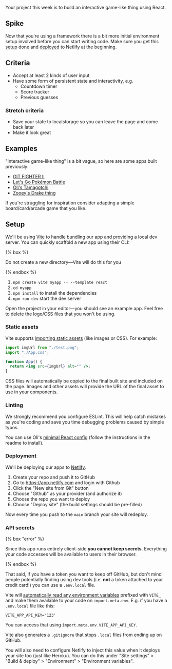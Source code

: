 Your project this week is to build an interactive game-like thing using React.

## Spike

Now that you're using a framework there is a bit more initial environment setup involved before you can start writing code. Make sure you get this [setup](#setup) done and [deployed](#deployment) to Netlify at the beginning.

## Criteria

- Accept at least 2 kinds of user input
- Have some form of persistent state and interactivity, e.g.
  - Countdown timer
  - Score tracker
  - Previous guesses

### Stretch criteria

- Save your state to localstorage so you can leave the page and come back later
- Make it look great

## Examples

"Interactive game-like thing" is a bit vague, so here are some apps built previously:

- [GIT FIGHTER II](https://camko.netlify.app/)
- [Let's Go Pokémon Battle](https://lets-go-pokemon-battle.netlify.app/)
- [Oli's Tamagotchi](https://tamagotchi.netlify.com)
- [Zooey's Drake thing](https://fuckin-yolo.netlify.com/)

If you're struggling for inspiration consider adapting a simple board/card/arcade game that you like.

## Setup

We'll be using [Vite](https://vitejs.dev/) to handle bundling our app and providing a local dev server. You can quickly scaffold a new app using their CLI:

{% box %}

Do not create a new directory—Vite will do this for you

{% endbox %}

1. `npm create vite myapp -- --template react`
1. `cd myapp`
1. `npm install` to install the dependencies
1. `npm run dev` start the dev server

Open the project in your editor—you should see an example app. Feel free to delete the logo/CSS files that you won't be using.

### Static assets

Vite supports [importing static assets](https://vitejs.dev/guide/assets.html) (like images or CSS). For example:

```jsx
import imgUrl from "./test.png";
import "./App.css";

function App() {
  return <img src={imgUrl} alt="" />;
}
```

CSS files will automatically be copied to the final built site and included on the page. Images and other assets will provide the URL of the final asset to use in your components.

### Linting

We strongly recommend you configure ESLint. This will help catch mistakes as you're coding and save you time debugging problems caused by simple typos.

You can use Oli's [minimal React config](https://github.com/oliverjam/eslint-config-react-minimal/) (follow the instructions in the readme to install).

### Deployment

We'll be deploying our apps to [Netlify](https://netlify.com).

1. Create your repo and push it to GitHub
1. Go to https://app.netlify.com and login with Github
1. Click the "New site from Git" button
1. Choose "Github" as your provider (and authorize it)
1. Choose the repo you want to deploy
1. Choose "Deploy site" (the build settings should be pre-filled)

Now every time you push to the `main` branch your site will redeploy.

### API secrets

{% box "error" %}

Since this app runs entirely client-side **you cannot keep secrets**. Everything your code accesses will be available to users in their browser.

{% endbox %}

That said, if you have a token you want to keep off GitHub, but don't mind people potentially finding using dev tools (i.e. **not** a token attached to your credit card!) you can use a `.env.local` file.

Vite will [automatically read any environment variables](https://vitejs.dev/guide/env-and-mode.html#env-files) prefixed with `VITE_` and make them available to your code on `import.meta.env`. E.g. if you have a `.env.local` file like this:

```
VITE_APP_API_KEY='123'
```

You can access that using `import.meta.env.VITE_APP_API_KEY`.

Vite also generates a `.gitignore` that stops `.local` files from ending up on GitHub.

You will also need to configure Netlify to inject this value when it deploys your site too (just like Heroku). You can do this under "Site settings" > "Build & deploy" > "Environment" > "Environment variables".
